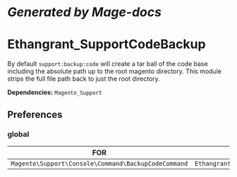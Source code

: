 # ***Generated by Mage-docs***
# **Ethangrant_SupportCodeBackup**
By default ``support:backup:code`` will create a tar ball of the code base including the absolute path up to the root magento directory. This module strips the full file path back to just the root directory.

**Dependencies:**
`Magento_Support`
## Preferences
### global
|                         FOR                         |                               TYPE                               |
|-----------------------------------------------------|------------------------------------------------------------------|
| `Magento\Support\Console\Command\BackupCodeCommand` | `Ethangrant\SupportCodeBackup\Console\Command\BackupCodeCommand` |
